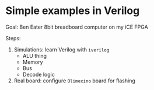 # Simple examples in Verilog

Goal: Ben Eater 8bit breadboard computer on my iCE FPGA

Steps:
  1. Simulations: learn Verilog with `iverilog`
      - ALU thing
      - Memory
      - Bus
      - Decode logic
  2. Real board: configure `Olimexino` board for flashing 


